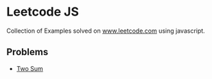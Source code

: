 # Leetcode JS
Collection of Examples solved on www.leetcode.com using javascript.

## Problems

- [Two Sum](https://leetcode.com/problems/two-sum/submissions/1284766626/)
